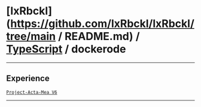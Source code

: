 # [lxRbckl](https://github.com/lxRbckl/lxRbckl/tree/main / README.md) / [TypeScript](https://github.com/lxRbckl/lxRbckl/tree/main/TypeScript) / dockerode

---

## Experience
[`Project-Acta-Mea V6`](https://github.com/lxRbckl/Project-Acta-Mea/blob/V6/README.md)

---
